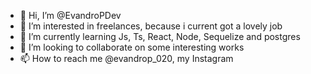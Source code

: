 - 👋 Hi, I’m @EvandroPDev
- 👀 I’m interested in freelances, because i current got a lovely job
- 🌱 I’m currently learning Js, Ts, React, Node, Sequelize and postgres
- 💞️ I’m looking to collaborate on some interesting works
- 📫 How to reach me @evandrop_020, my Instagram

<!---
EvandroPDev/EvandroPDev is a ✨ special ✨ repository because its `README.md` (this file) appears on your GitHub profile.
You can click the Preview link to take a look at your changes.
--->
